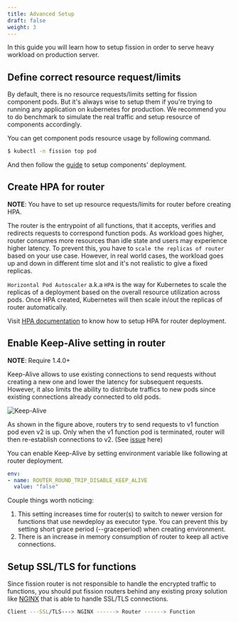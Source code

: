 ```yaml
---
title: Advanced Setup
draft: false
weight: 3
---
```


In this guide you will learn how to setup fission in order to serve heavy workload on production server.

## Define correct resource request/limits

By default, there is no resource requests/limits setting for fission component pods. But it's always wise to setup them 
if you're trying to running any application on kubernetes for production. We recommend you to do benchmark to simulate
the real traffic and setup resource of components accordingly.

You can get component pods resource usage by following command.

```bash
$ kubectl -n fission top pod
```

And then follow the [guide](https://kubernetes.io/docs/concepts/configuration/manage-compute-resources-container/) to setup components' deployment.

## Create HPA for router

**NOTE**: You have to set up resource requests/limits for router before creating HPA.

The router is the entrypoint of all functions, that it accepts, verifies and redirects requests to correspond function pods.
As workload goes higher, router consumes more resources than idle state and users may experience higher latency. 
To prevent this, you have to `scale the replicas of router` based on your use case. However, in real world cases, 
the workload goes up and down in different time slot and it's not realistic to give a fixed replicas. 

`Horizontal Pod Autoscaler` a.k.a `HPA` is the way for Kubernetes to scale the replicas of a deployment based 
on the overall resource utilization across pods. Once HPA created, Kubernetes will then scale 
in/out the replicas of router automatically.
 
Visit [HPA documentation](https://kubernetes.io/docs/tasks/run-application/horizontal-pod-autoscale-walkthrough/) 
to know how to setup HPA for router deployment.

## Enable Keep-Alive setting in router

**NOTE**: Require 1.4.0+

Keep-Alive allows to use existing connections to send requests without creating a new one and lower the latency for subsequent
requests. However, it also limits the ability to distribute traffics to new pods since existing connections already 
connected to old pods. 

![Keep-Alive](../assets/keep-alive-explain.png)

As shown in the figure above, routers try to send requests to v1 function pod even v2 is up. Only when the v1 function pod
is terminated, router will then re-establish connections to v2. (See [issue](https://github.com/fission/fission/issues/723#issuecomment-395483957) here)

You can enable Keep-Alive by setting environment variable like following at router deployment.

```yaml
env:
- name: ROUTER_ROUND_TRIP_DISABLE_KEEP_ALIVE
  value: "false"
``` 

Couple things worth noticing:

1. This setting increases time for router(s) to switch to newer version for functions that use newdeploy as executor type. 
You can prevent this by setting short grace period (--graceperiod) when creating environment.
2. There is an increase in memory consumption of router to keep all active connections.

## Setup SSL/TLS for functions

Since fission router is not responsible to handle the encrypted traffic to functions, you should put 
fission routers behind any existing proxy solution like [NGINX](https://www.nginx.com/blog/nginx-ssl/) that
is able to handle SSL/TLS connections. 

```bash
Client ---SSL/TLS---> NGINX ------> Router ------> Function  
```

